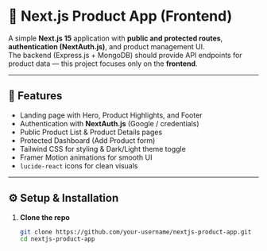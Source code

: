 # 🌱 Next.js Product App (Frontend)

A simple **Next.js 15** application with **public and protected routes**, **authentication (NextAuth.js)**, and product management UI.  
The backend (Express.js + MongoDB) should provide API endpoints for product data — this project focuses only on the **frontend**.

---

## 🚀 Features
- Landing page with Hero, Product Highlights, and Footer  
- Authentication with **NextAuth.js** (Google / credentials)  
- Public Product List & Product Details pages  
- Protected Dashboard (Add Product form)  
- Tailwind CSS for styling & Dark/Light theme toggle  
- Framer Motion animations for smooth UI  
- `lucide-react` icons for clean visuals  

---

## ⚙️ Setup & Installation

1. **Clone the repo**
   ```bash
   git clone https://github.com/your-username/nextjs-product-app.git
   cd nextjs-product-app

